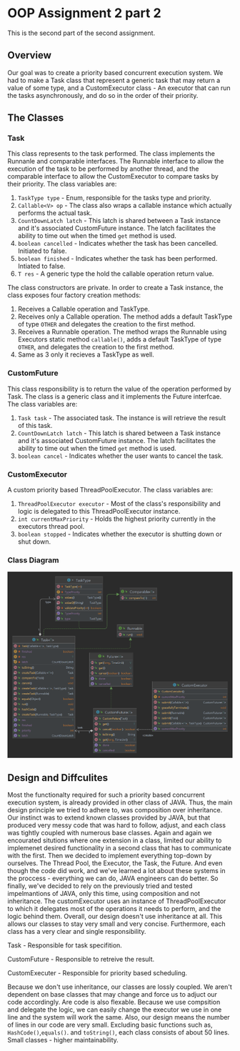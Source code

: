 # OOP Assignment 2 part 2
This is the second part of the second assignment.
## Overview 
 Our goal was to create a priority based concurrent execution system. We had to make a Task class that represent a generic task that may return a value of some type, and a CustomExecutor class - An executor that can run the tasks asynchronously, and do so in the order of their priority.

## The Classes
### Task
This class represents to the task performed. The class implements the Runnanle and comparable interfaces. The Runnable interface to allow the execution of the task to be performed by another thread, and the comparable interface to allow the CustomExecutor to compare tasks by their priority. 
The class variables are:
1. ```TaskType type``` - Enum, responsible for the tasks type and priority.
2. ```Callable<V> op``` - The class also wraps a callable instance which actually performs the actual task.
3. ```CountDownLatch latch``` - This latch is shared between a Task instance and it's associated CustomFuture instance. The latch facilitates the ability to time out when the timed ```get``` method is used.
4. ```boolean cancelled``` - Indicates whether the task has been cancelled. Initiated to false.
5. ```boolean finished``` - Indicates whether the task has been performed. Intiated to false.
6. ```T res``` - A generic type the hold the callable operation return value.

The class constructors are private. In order to create a Task instance, the class exposes four factory creation methods:
1. Receives a Callable operation and TaskType.
2. Receives only a Callable operation. The method adds a default TaskType of type ```OTHER``` and delegates the creation to the first method.
3. Receives a Runnable operation. The method wraps the Runnable using Executors static method ```callable()```, adds a default TaskType of type ```OTHER```, and delegates the creation to the first method.
4. Same as 3 only it recieves a TaskType as well.

### CustomFuture
This class responsibility is to return the value of the operation performed by Task. The class is a generic class and it implements the Future interfcae.
The class variables are:
1. ```Task task``` - The associated task. The instance is will retrieve the result of this task.
2. ```CountDownLatch latch``` - This latch is shared between a Task instance and it's associated CustomFuture instance. The latch facilitates the ability to time out when the timed ```get``` method is used.
3. ```boolean cancel``` - Indicates whether the user wants to cancel the task.

### CustomExecutor
A custom priority based ThreadPoolExecutor. 
The class variables are:
1. ```ThreadPoolExecutor executor``` - Most of the class's responsibility and logic is delegated to this ThreadPoolExecutor instance.
2. ```int currentMaxPriority``` - Holds the highest priority currently in the executors thread pool.
3. ```boolean stopped``` - Indicates whether the executor is shutting down or shut down.
### Class Diagram
![This is an image](package.png)

## Design and Diffculites
Most the functionalty required for such a priority based concurrent execution system, is already provided in other class of JAVA. Thus, the main design principle we tried to adhere to, was composition over inheritance. Our instinct was to extend known classes provided by JAVA, but that produced very messy code that was hard to follow, adjust, and each class was tightly coupled with numerous base classes. Again and again we encourated situtions where one extension in a class, limited our ability to implemenet desired functionality in a second class that has to communicate with the first. Then we decided to implement everything top-down by ourselves. The Thread Pool, the Executor, the Task, the Future. And even though the code did work, and we've learned a lot about these systems in the proccess - everything we can do, JAVA engineers can do better. So finally, we've decided to rely on the previously tried and tested impelmantions of JAVA, only this time, using composition and not inheritance. The customExecutor uses an instance of ThreadPoolExecutor to which it delegates most of the operations it needs to perform, and the logic behind them. Overall, our design doesn't use inheritance at all. This allows our classes to stay very small and very concise. Furthermore, each class has a very clear and single responsibility. 

Task - Responsible for task specifition.

CustomFuture - Responsible to retreive the result.

CustomExecuter - Responsible for priority based scheduling.

Because we don't use inheritance, our classes are lossly coupled. We aren't dependent on base classes that may change and force us to adjuct our code accordingly. Are code is also flexable. Because we use compsition and delegate the logic, we can easily change the executor we use in one line and the system will work the same. Also, our design means the number of lines in our code are very small. Excluding basic functions such as, ```HashCode()```,```equals()```. and ```toString()```, each class consists of about 50 lines. Small classes - higher maintainability.
